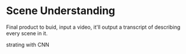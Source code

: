 # Scene Understanding

Final product to buid, input a video, it'll output a transcript of describing every scene in it.

strating with CNN
